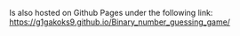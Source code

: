 Is also hosted on Github Pages under the following link:
https://g1gakoks9.github.io/Binary_number_guessing_game/

